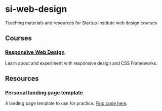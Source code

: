 # si-web-design

Teaching materials and resources for Startup Institute web design courses


## Courses

### [Responsive Web Design](http://farheen.website/rwd)

Learn about and experiment with responsive design and CSS Frameworks.


## Resources

### [Personal landing page template](https://si-web-design.herokuapp.com/content/attachments/landing-page-template/index.html)

A landing page template to use for practice. [Find code here](https://github.com/fma2/si-web-design/tree/master/responsive-design/content/attachments/landing-page-template).
